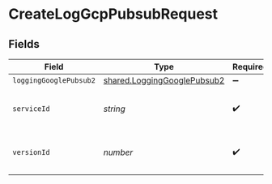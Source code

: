 # CreateLogGcpPubsubRequest


## Fields

| Field                                                                      | Type                                                                       | Required                                                                   | Description                                                                | Example                                                                    |
| -------------------------------------------------------------------------- | -------------------------------------------------------------------------- | -------------------------------------------------------------------------- | -------------------------------------------------------------------------- | -------------------------------------------------------------------------- |
| `loggingGooglePubsub2`                                                     | [shared.LoggingGooglePubsub2](../../models/shared/logginggooglepubsub2.md) | :heavy_minus_sign:                                                         | N/A                                                                        |                                                                            |
| `serviceId`                                                                | *string*                                                                   | :heavy_check_mark:                                                         | Alphanumeric string identifying the service.                               | SU1Z0isxPaozGVKXdv0eY                                                      |
| `versionId`                                                                | *number*                                                                   | :heavy_check_mark:                                                         | Integer identifying a service version.                                     | 1                                                                          |
